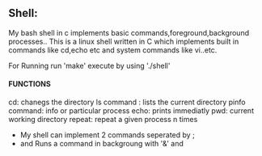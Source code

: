 ## Shell:
My bash shell in c implements basic commands,foreground,background processes.. This is a linux shell written in C which implements built in commands like cd,echo etc and system commands like vi..etc. 

For Running run 'make' execute by using './shell'

#### FUNCTIONS
cd: chanegs the directory
ls command : lists the current directory
pinfo command: info or particular process
echo: prints immediatly
pwd: current working directory
repeat: repeat a given process n times

* My shell can implement 2 commands seperated by ;
* and Runs a command in backgroung with '&' and
